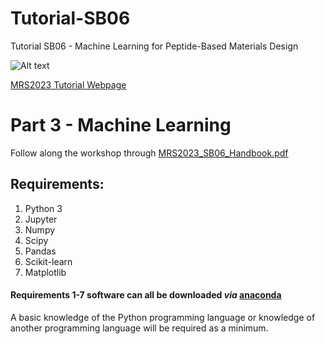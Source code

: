 # Tutorial-SB06
Tutorial SB06 - Machine Learning for Peptide-Based Materials Design


![Alt text](https://www.mrs.org/images/default-source/meetings-exhibits/spring-meetings/spring-2023/s23-landing-bannerd3b43693c9d76e4e916fff0000759bd3.jpg")

[MRS2023 Tutorial Webpage](https://www.mrs.org/meetings-events/spring-meetings-exhibits/2023-mrs-spring-meeting/call-for-papers/tutorial-sessions-detail/2023_mrs_spring_meeting/sb06/tutorial-sb06-machine-learning-for-peptide-based-materials-design)


# Part 3 - Machine Learning

Follow along the workshop through [MRS2023_SB06_Handbook.pdf](https://github.com/avanteijlingen/Tutorial-SB06/blob/main/MRS2023_SB06_Handbook.pdf)

## Requirements:

1. Python 3
1. Jupyter
1. Numpy
2. Scipy
3. Pandas
4. Scikit-learn
5. Matplotlib



#### Requirements 1-7 software can all be downloaded *via*  [anaconda](https://www.anaconda.com/)

A basic knowledge of the Python programming language or knowledge of another programming language will be required as a minimum.
